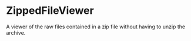 # ZippedFileViewer
A viewer of the raw files contained in a zip file without having to unzip the archive.

